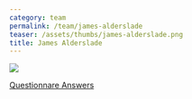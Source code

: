 ```yaml
---
category: team
permalink: /team/james-alderslade
teaser: /assets/thumbs/james-alderslade.png
title: James Alderslade
---
```


<img src="/assets/img/james-alderslade.png" />

[Questionnare Answers](https://drive.google.com/open?id=1Qa3tQBKQta9A9hYFG-jvZpiEGa4GfKj5gDR8IpiApSM)
